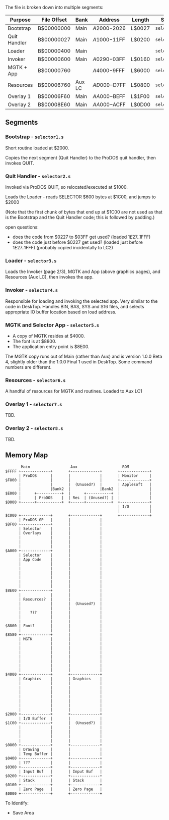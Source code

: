
The file is broken down into multiple segments:

| Purpose       | File Offset | Bank   | Address      | Length | Source                    |
|---------------|-------------|--------|--------------|--------|---------------------------|
| Bootstrap     | B$00000000  | Main   | $A2000-$2026 | L$0027 | `selector1.s`             |
| Quit Handler  | B$00000027  | Main   | $A1000-$11FF | L$0200 | `selector2.s`             |
| Loader        | B$00000400  | Main   |              |        | `selector3.s`             |
| Invoker       | B$00000600  | Main   | $A0290-$03FF | L$0160 | `selector4.s`             |
| MGTK + App    | B$00000760  |        | $A4000-$9FFF | L$6000 | `selector5.s`             |
| Resources     | B$00006760  | Aux LC | $AD000-$D7FF | L$0800 | `selector6.s`             |
| Overlay 1     | B$00006F60  | Main   | $AA000-$BEFF | L$1F00 | `selector7.s`             |
| Overlay 2     | B$00008E60  | Main   | $AA000-$ACFF | L$0D00 | `selector8.s`             |

## Segments

### Bootstrap - `selector1.s`

Short routine loaded at $2000.

Copies the next segment (Quit Handler) to the ProDOS quit handler, then invokes QUIT.

### Quit Handler - `selector2.s`

Invoked via ProDOS QUIT, so relocated/executed at $1000.

Loads the Loader - reads SELECTOR $600 bytes at $1C00, and jumps to $2000

(Note that the first chunk of bytes that end up at $1C00 are not used
as that is the Bootstrap and the Quit Handler code; this is followed by
padding.)

open questions:
* does the code from $0227 to $03FF get used? (loaded $1E27..$1FFF)
* does the code just before $0227 get used? (loaded just before $1E27..$1FFF)
  (probably copied incidentally to LC2)

### Loader - `selector3.s`

Loads the Invoker (page 2/3), MGTK and App (above graphics pages), and
Resources (Aux LC), then invokes the app.

### Invoker - `selector4.s`

Responsible for loading and invoking the selected app. Very similar to
the code in DeskTop. Handles BIN, BAS, SYS and S16 files, and selects
appropriate IO buffer location based on load address.

### MGTK and Selector App - `selector5.s`

* A copy of MGTK resides at $4000.
* The font is at $8800.
* The application entry point is $8E00.

The MGTK copy runs out of Main (rather than Aux) and is version
1.0.0 Beta 4, slightly older than the 1.0.0 Final 1 used in DeskTop.
Some command numbers are different.

### Resources - `selector6.s`

A handful of resources for MGTK and routines. Loaded to Aux LC1

### Overlay 1 - `selector7.s`

TBD.

### Overlay 2 - `selector8.s`

TBD.


## Memory Map

```
       Main                  Aux                    ROM
$FFFF +-------------+       +-------------+       +-------------+
      | ProDOS      |       |             |       | Monitor     |
$F800 |             |       |             |       +-------------+
      |             |       |  (Unused?)  |       | Applesoft   |
      |             |Bank2  |             |Bank2  |             |
$E000 |      +-----------+  |      +-----------+  |             |
      |      | ProDOS    |  | Res  | (Unused?) |  |             |
$D000 +------+-----------+  +------+-----------+  +-------------+
                                                  | I/O         |
                                                  |             |
$C000 +-------------+       +-------------+       +-------------+
      | ProDOS GP   |       |             |
$BF00 +-------------+       |             |
      | Selector    |       |             |
      | Overlays    |       |             |
      |             |       |             |
      |             |       |             |
      |             |       |             |
$A000 +-------------+       |             |
      | Selector    |       |             |
      | App Code    |       |             |
      |             |       |             |
      |             |       |             |
      |             |       |             |
      |             |       |             |
      |             |       |             |
      |             |       |             |
$8E00 +-------------+       |             |
      |             |       |             |
      | Resources?  |       |             |
      |             |       |  (Unused?)  |
      |             |       |             |
      |    ???      |       |             |
      |             |       |             |
      |             |       |             |
$8800 | Font?       |       |             |
      |             |       |             |
$8580 +-------------+       |             |
      | MGTK        |       |             |
      |             |       |             |
      |             |       |             |
      |             |       |             |
      |             |       |             |
      |             |       |             |
      |             |       |             |
      |             |       |             |
$4000 +-------------+       +-------------+
      | Graphics    |       | Graphics    |
      |             |       |             |
      |             |       |             |
      |             |       |             |
      |             |       |             |
      |             |       |             |
      |             |       |             |
      |             |       |             |
$2000 +-------------+       +-------------+
      | I/O Buffer  |       |             |
$1C00 +-------------+       |  (Unused?)  |
      |             |       |             |
      |             |       |             |
      |             |       |             |
      |             |       |             |
$0800 +-------------+       +-------------+
      | Drawing     |       |             |
      | Temp Buffer |       |             |
$0400 +-------------+       +-------------+
      | ???         |       |             |
$0300 +-------------+       +-------------+
      | Input Buf   |       | Input Buf   |
$0200 +-------------+       +-------------+
      | Stack       |       | Stack       |
$0100 +-------------+       +-------------+
      | Zero Page   |       | Zero Page   |
$0000 +-------------+       +-------------+
```

To Identify:
* Save Area
